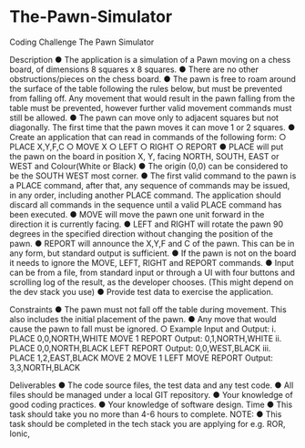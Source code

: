 # The-Pawn-Simulator
Coding Challenge
The Pawn Simulator

Description
● The application is a simulation of a Pawn moving on a chess board, of dimensions 8
squares x 8 squares.
● There are no other obstructions/pieces on the chess board.
● The pawn is free to roam around the surface of the table following the rules below,
but must be prevented from falling off. Any movement that would result in the pawn
falling from the table must be prevented, however further valid movement commands
must still be allowed.
● The pawn can move only to adjacent squares but not diagonally. The first time that
the pawn moves it can move 1 or 2 squares.
● Create an application that can read in commands of the following form:
○ PLACE X,Y,F,C
○ MOVE X
○ LEFT
○ RIGHT
○ REPORT
● PLACE will put the pawn on the board in position X, Y, facing NORTH, SOUTH,
EAST or WEST and Colour(White or Black)
● The origin (0,0) can be considered to be the SOUTH WEST most corner.
● The first valid command to the pawn is a PLACE command, after that, any sequence
of commands may be issued, in any order, including another PLACE command. The
application should discard all commands in the sequence until a valid PLACE
command has been executed.
● MOVE will move the pawn one unit forward in the direction it is currently facing.
● LEFT and RIGHT will rotate the pawn 90 degrees in the specified direction without
changing the position of the pawn.
● REPORT will announce the X,Y,F and C of the pawn. This can be in any form, but
standard output is sufficient.
● If the pawn is not on the board it needs to ignore the MOVE, LEFT, RIGHT and
REPORT commands.
● Input can be from a file, from standard input or through a UI with four buttons and
scrolling log of the result, as the developer chooses. (This might depend on the dev
stack you use)
● Provide test data to exercise the application.

Constraints
● The pawn must not fall off the table during movement. This also includes the initial
placement of the pawn.
● Any move that would cause the pawn to fall must be ignored.
○ Example Input and Output:
i. PLACE 0,0,NORTH,WHITE
MOVE 1
REPORT
Output: 0,1,NORTH,WHITE
ii. PLACE 0,0,NORTH,BLACK
LEFT
REPORT
Output: 0,0,WEST,BLACK
iii. PLACE 1,2,EAST,BLACK
MOVE 2
MOVE 1
LEFT
MOVE
REPORT
Output: 3,3,NORTH,BLACK

Deliverables
● The code source files, the test data and any test code.
● All files should be managed under a local GIT repository.
● Your knowledge of good coding practices.
● Your knowledge of software design.
Time
● This task should take you no more than 4-6 hours to complete.
NOTE:
● This task should be completed in the tech stack you are applying for e.g. ROR, Ionic,
